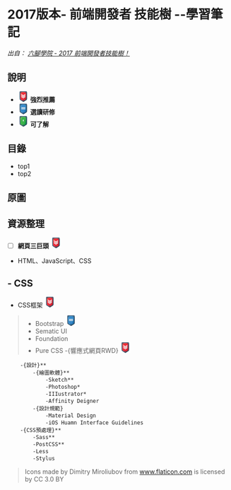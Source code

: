 # 2017版本- 前端開發者 技能樹 --學習筆記 

*出自： [六腳學院 - 2017 前端開發者技能樹！](http://www.hexschool.com/2017/06/12/2017-06-12-skill_tree/)*

## 說明

* ![](./AboutMe-image/chevron-HIGH.png) **強烈推薦**
* ![](./AboutMe-image/chevron-MEDIUM.png) **選讀研修**
* ![](./AboutMe-image/chevron-LOW.png) **可了解**

## 目錄

* top1
* top2

## 原圖


## 資源整理

* [ ] **網頁三巨頭** ![](./AboutMe-image/chevron-HIGH.png)
- HTML、JavaScript、CSS
## - CSS
- CSS框架 ![](./AboutMe-image/chevron-HIGH.png)
> * Bootstrap ![](./AboutMe-image/chevron-MEDIUM.png) 
> * Sematic UI
> * Foundation
> * Pure CSS
		-{響應式網頁RWD} ![](./AboutMe-image/chevron-HIGH.png)
		
		-{設計}**
			-{繪圖軟體}**
				-Sketch**
				-Photoshop*
				-IIIustrator*
				-Affinity Deigner
			-{設計規範}
				-Material Design
				-iOS Huamn Interface Guidelines
		-{CSS預處理}**
			-Sass**
			-PostCSS**
			-Less
			-Stylus	

			




> Icons made by Dimitry Miroliubov from www.flaticon.com is licensed by CC 3.0 BY

